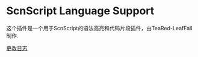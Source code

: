 # ScnScript Language Support

这个插件是一个用于ScnScript的语法高亮和代码片段插件，由TeaRed-LeafFall制作.

[更改日志](CHANGELOG.md)